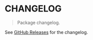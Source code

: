 # CHANGELOG

> Package changelog.

See [GitHub Releases](https://github.com/stdlib-js/random-strided-tools-ternary-factory/releases) for the changelog.